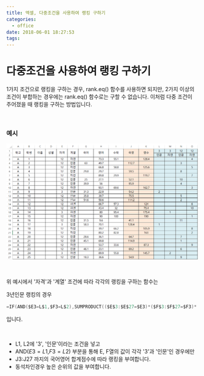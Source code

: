 ```yaml
---
title: 엑셀, 다중조건을 사용하여 랭킹 구하기
categories:
  - office
date: 2018-06-01 18:27:53
tags:
---
```


# 다중조건을 사용하여 랭킹 구하기

1가지 조건으로 랭킹을 구하는 경우, rank.eq() 함수를 사용하면 되지만, 2가지 이상의 조건이 부합하는 경우에는 rank.eq() 함수로는 구할 수 없습니다. 이처럼 다중 조건이 주어졌을 때 랭킹을 구하는 방법입니다.

<br>

### 예시

![](/image/rank.png)

<br>

위 예시에서 '자격'과 '계열' 조건에 따라 각각의 랭킹을 구하는 함수는

3년인문 랭킹의 경우

```C
=IF(AND($E3=L$1,$F3=L$2),SUMPRODUCT(($E$3:$E$27=$E3)*($F$3:$F$27=$F3)*($J$3:$J$27>$J3))+1,"")
```

입니다.

<br>

- L1, L2에 '3', '인문'이라는 조건을 넣고
- AND($E3=L$1,$F3=L$2) 부분을 통해 E, F열의 값이 각각 '3'과 '인문'인 경우에만
- J3:J27 까지의 국어영어 합계점수에 따라 랭킹을 부여합니다. 
- 동석차인경우 높은 순위의 값을 부여합니다.